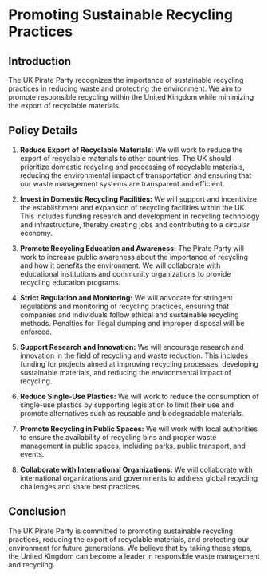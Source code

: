 # Promoting Sustainable Recycling Practices

## Introduction
The UK Pirate Party recognizes the importance of sustainable recycling practices in reducing waste and protecting the environment. We aim to promote responsible recycling within the United Kingdom while minimizing the export of recyclable materials.

## Policy Details

1. **Reduce Export of Recyclable Materials:**
   We will work to reduce the export of recyclable materials to other countries. The UK should prioritize domestic recycling and processing of recyclable materials, reducing the environmental impact of transportation and ensuring that our waste management systems are transparent and efficient.

2. **Invest in Domestic Recycling Facilities:**
   We will support and incentivize the establishment and expansion of recycling facilities within the UK. This includes funding research and development in recycling technology and infrastructure, thereby creating jobs and contributing to a circular economy.

3. **Promote Recycling Education and Awareness:**
   The Pirate Party will work to increase public awareness about the importance of recycling and how it benefits the environment. We will collaborate with educational institutions and community organizations to provide recycling education programs.

4. **Strict Regulation and Monitoring:**
   We will advocate for stringent regulations and monitoring of recycling practices, ensuring that companies and individuals follow ethical and sustainable recycling methods. Penalties for illegal dumping and improper disposal will be enforced.

5. **Support Research and Innovation:**
   We will encourage research and innovation in the field of recycling and waste reduction. This includes funding for projects aimed at improving recycling processes, developing sustainable materials, and reducing the environmental impact of recycling.

6. **Reduce Single-Use Plastics:**
   We will work to reduce the consumption of single-use plastics by supporting legislation to limit their use and promote alternatives such as reusable and biodegradable materials.

7. **Promote Recycling in Public Spaces:**
   We will work with local authorities to ensure the availability of recycling bins and proper waste management in public spaces, including parks, public transport, and events.

8. **Collaborate with International Organizations:**
   We will collaborate with international organizations and governments to address global recycling challenges and share best practices.

## Conclusion
The UK Pirate Party is committed to promoting sustainable recycling practices, reducing the export of recyclable materials, and protecting our environment for future generations. We believe that by taking these steps, the United Kingdom can become a leader in responsible waste management and recycling.
